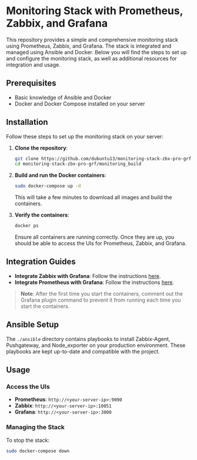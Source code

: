 # Monitoring Stack with Prometheus, Zabbix, and Grafana

This repository provides a simple and comprehensive monitoring stack using Prometheus, Zabbix, and Grafana. The stack is integrated and managed using Ansible and Docker. Below you will find the steps to set up and configure the monitoring stack, as well as additional resources for integration and usage.

## Prerequisites

- Basic knowledge of Ansible and Docker
- Docker and Docker Compose installed on your server

## Installation

Follow these steps to set up the monitoring stack on your server:

1. **Clone the repository**:
    ```sh
    git clone https://github.com/dubuntu13/monitoring-stack-zbx-pro-grf
    cd monitoring-stack-zbx-pro-grf/monitoring_build
    ```

2. **Build and run the Docker containers**:
    ```sh
    sudo docker-compose up -d
    ```
    This will take a few minutes to download all images and build the containers.

3. **Verify the containers**:
    ```sh
    docker ps
    ```
    Ensure all containers are running correctly. Once they are up, you should be able to access the UIs for Prometheus, Zabbix, and Grafana.

## Integration Guides

- **Integrate Zabbix with Grafana**: Follow the instructions [here](https://grafana.com/grafana/plugins/alexanderzobnin-zabbix-app).
- **Integrate Prometheus with Grafana**: Follow the instructions [here](https://grafana.com/docs/grafana/latest/getting-started/get-started-grafana-prometheus).

> **Note**: After the first time you start the containers, comment out the Grafana plugin command to prevent it from running each time you start the containers.

## Ansible Setup

The `./ansible` directory contains playbooks to install Zabbix-Agent, Pushgateway, and Node_exporter on your production environment. These playbooks are kept up-to-date and compatible with the project. 

## Usage

### Access the UIs

- **Prometheus**: `http://<your-server-ip>:9090`
- **Zabbix**: `http://<your-server-ip>:10051`
- **Grafana**: `http://<your-server-ip>:3000`

### Managing the Stack

To stop the stack:
```sh
sudo docker-compose down
